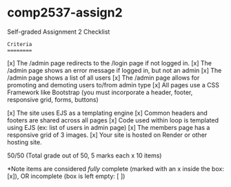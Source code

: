 # comp2537-assign2

Self-graded Assignment 2 Checklist

    Criteria	
    ========
[x]  The /admin page redirects to the /login page if not logged in.
[x]  The /admin page shows an error message if logged in, but not an admin
[x]  The /admin page shows a list of all users
[x]  The /admin page allows for promoting and demoting users to/from admin type
[x]  All pages use a CSS Framework like Bootstrap (you must incorporate a header, footer, responsive grid, forms, buttons)

[x]  The site uses EJS as a templating engine
[x]  Common headers and footers are shared across all pages
[x]  Code used within loop is templated using EJS (ex: list of users in admin page)
[x]  The members page has a responsive grid of 3 images.
[x]  Your site is hosted on Render or other hosting site.
 
50/50 (Total grade out of 50, 5 marks each x 10 items)

*Note items are considered *fully* complete (marked with an x inside the box: [x]), OR incomplete (box is left empty: [ ])
